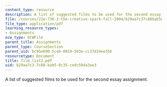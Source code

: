 ```yaml
---
content_type: resource
description: A list of suggested films to be used for the second essay assignment.
file: /courses/21w-730-2-the-creative-spark-fall-2004/b29aa7c37c88bab50c35cedc58da3ae3_film_list2.pdf
file_type: application/pdf
learning_resource_types:
- Assignments
ocw_type: OCWFile
parent_title: Assignments
parent_type: CourseSection
parent_uid: bc95e690-5ceb-0919-503e-cc37d34ee356
resourcetype: Document
title: film_list2.pdf
uid: b29aa7c3-7c88-bab5-0c35-cedc58da3ae3
---
```

A list of suggested films to be used for the second essay assignment.

